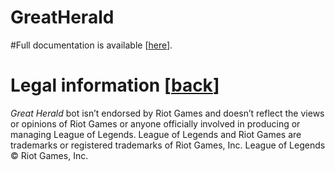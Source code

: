 # GreatHerald

#Full documentation is available [[here](http://arcyvilk.com/greatherald/)].

# Legal information [[back](https://github.com/Arcyvilk/GreatHerald/blob/master/README.md#greatherald)]
_Great Herald_ bot isn’t endorsed by Riot Games and doesn’t reflect the views or opinions of Riot Games or anyone officially involved in producing or managing League of Legends. League of Legends and Riot Games are trademarks or registered trademarks of Riot Games, Inc. League of Legends © Riot Games, Inc.
